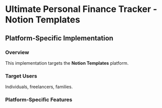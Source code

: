 # Ultimate Personal Finance Tracker - Notion Templates

## Platform-Specific Implementation

### Overview
This implementation targets the **Notion Templates** platform.

### Target Users
Individuals, freelancers, families.

### Platform-Specific Features
